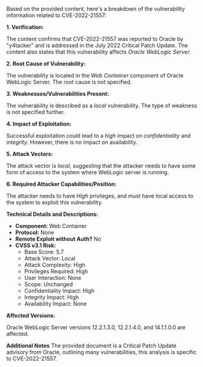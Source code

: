 Based on the provided content, here's a breakdown of the vulnerability information related to CVE-2022-21557:

**1. Verification:**

The content confirms that CVE-2022-21557 was reported to Oracle by "y4tacker" and is addressed in the July 2022 Critical Patch Update. The content also states that this vulnerability affects *Oracle WebLogic Server*.

**2. Root Cause of Vulnerability:**

The vulnerability is located in the *Web Container* component of Oracle WebLogic Server. The root cause is not specified.

**3. Weaknesses/Vulnerabilities Present:**

The vulnerability is described as a *local* vulnerability. The type of weakness is not specified further.

**4. Impact of Exploitation:**

Successful exploitation could lead to a *high* impact on *confidentiality* and *integrity*. However, there is no impact on availability.

**5. Attack Vectors:**

The attack vector is *local*, suggesting that the attacker needs to have some form of access to the system where WebLogic server is running.

**6. Required Attacker Capabilities/Position:**

The attacker needs to have *High* privileges, and must have local access to the system to exploit this vulnerability.

**Technical Details and Descriptions:**

*   **Component:** Web Container
*   **Protocol:** None
*   **Remote Exploit without Auth?** No
*   **CVSS v3.1 Risk:**
    *   Base Score: 5.7
    *   Attack Vector: Local
    *   Attack Complexity: High
    *   Privileges Required: High
    *   User Interaction: None
    *   Scope: Unchanged
    *   Confidentiality Impact: High
    *   Integrity Impact: High
    *   Availability Impact: None

**Affected Versions:**

Oracle WebLogic Server versions 12.2.1.3.0, 12.2.1.4.0, and 14.1.1.0.0 are affected.

**Additional Notes**
The provided document is a Critical Patch Update advisory from Oracle, outlining many vulnerabilities, this analysis is specific to CVE-2022-21557.